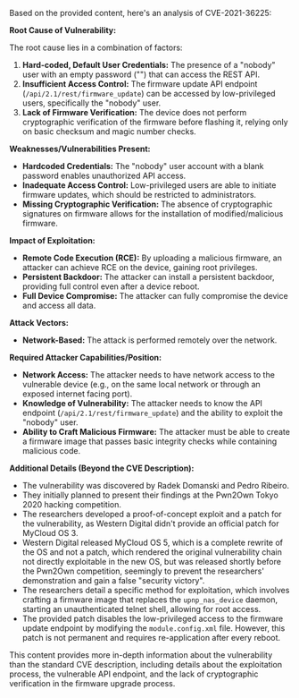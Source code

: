 Based on the provided content, here's an analysis of CVE-2021-36225:

**Root Cause of Vulnerability:**

The root cause lies in a combination of factors:

1.  **Hard-coded, Default User Credentials:** The presence of a "nobody" user with an empty password ("") that can access the REST API.
2.  **Insufficient Access Control:** The firmware update API endpoint (`/api/2.1/rest/firmware_update`) can be accessed by low-privileged users, specifically the "nobody" user.
3.  **Lack of Firmware Verification:** The device does not perform cryptographic verification of the firmware before flashing it, relying only on basic checksum and magic number checks.

**Weaknesses/Vulnerabilities Present:**

*   **Hardcoded Credentials:** The "nobody" user account with a blank password enables unauthorized API access.
*   **Inadequate Access Control:** Low-privileged users are able to initiate firmware updates, which should be restricted to administrators.
*   **Missing Cryptographic Verification:** The absence of cryptographic signatures on firmware allows for the installation of modified/malicious firmware.

**Impact of Exploitation:**

*   **Remote Code Execution (RCE):** By uploading a malicious firmware, an attacker can achieve RCE on the device, gaining root privileges.
*   **Persistent Backdoor:** The attacker can install a persistent backdoor, providing full control even after a device reboot.
*   **Full Device Compromise:**  The attacker can fully compromise the device and access all data.

**Attack Vectors:**

*   **Network-Based:** The attack is performed remotely over the network.

**Required Attacker Capabilities/Position:**

*   **Network Access:** The attacker needs to have network access to the vulnerable device (e.g., on the same local network or through an exposed internet facing port).
*   **Knowledge of Vulnerability:** The attacker needs to know the API endpoint (`/api/2.1/rest/firmware_update`) and the ability to exploit the "nobody" user.
*   **Ability to Craft Malicious Firmware:** The attacker must be able to create a firmware image that passes basic integrity checks while containing malicious code.

**Additional Details (Beyond the CVE Description):**

*   The vulnerability was discovered by Radek Domanski and Pedro Ribeiro.
*   They initially planned to present their findings at the Pwn2Own Tokyo 2020 hacking competition.
*   The researchers developed a proof-of-concept exploit and a patch for the vulnerability, as Western Digital didn't provide an official patch for MyCloud OS 3.
*   Western Digital released MyCloud OS 5, which is a complete rewrite of the OS and not a patch, which rendered the original vulnerability chain not directly exploitable in the new OS, but was released shortly before the Pwn2Own competition, seemingly to prevent the researchers' demonstration and gain a false "security victory".
*  The researchers detail a specific method for exploitation, which involves crafting a firmware image that replaces the `upnp_nas_device` daemon, starting an unauthenticated telnet shell, allowing for root access.
*   The provided patch disables the low-privileged access to the firmware update endpoint by modifying the `module.config.xml` file. However, this patch is not permanent and requires re-application after every reboot.

This content provides more in-depth information about the vulnerability than the standard CVE description, including details about the exploitation process, the vulnerable API endpoint, and the lack of cryptographic verification in the firmware upgrade process.